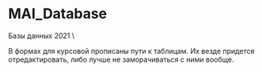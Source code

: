 # MAI_Database
Базы данных 2021 \

В формах для курсовой прописаны пути к таблицам. Их везде придется отредактировать, либо лучше не заморачиваться с ними вообще.
